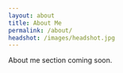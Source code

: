 ```yaml
---
layout: about
title: About Me
permalink: /about/
headshot: /images/headshot.jpg
---
```


About me section coming soon. 

